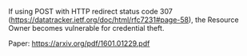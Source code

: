 If using POST with HTTP redirect status code 307 (https://datatracker.ietf.org/doc/html/rfc7231#page-58), the Resource Owner becomes vulnerable for credential theft.

Paper:
https://arxiv.org/pdf/1601.01229.pdf

